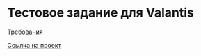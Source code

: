 # Тестовое задание для Valantis

[Требования](https://github.com/ValantisJewelry/TestTaskValantis?tab=readme-ov-file)

[Ссылка на проект](https://valantisjob.netlify.app/)
